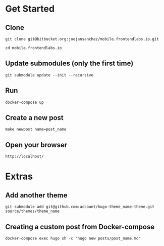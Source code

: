 
# Get Started

## Clone

```
git clone git@bitbucket.org:joejansanchez/mobile.frontendlabs.io.git
```

```
cd mobile.frontendlabs.io
```

## Update submodules (only the first time)

```
git submodule update --init --recursive
```

## Run

```
docker-compose up
```

## Create a new post

```
make newpost name=post_name
```

## Open your browser

```
http://localhost/
```

# Extras

## Add another theme

```
git submodule add git@github.com:account/hugo-theme_name-theme.git source/themes/theme_name
```

## Creating a custom post from Docker-compose

```
docker-compose exec hugo sh -c "hugo new posts/post_name.md"
```
